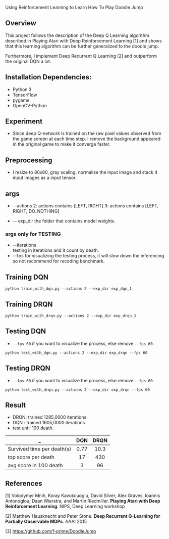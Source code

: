  Using Reinforcement Learning to Learn How To Play Doodle Jump

## Overview
This project follows the description of the Deep Q Learning algorithm described in Playing Atari with Deep Reinforcement Learning [1] and shows that this learning algorithm can be further generalized to the doodle jump.

Furthermore, I implement Deep Recurrent Q Learning [2] and outperform the original DQN a lot.  
## Installation Dependencies:
* Python 3
* TensorFlow 
* pygame
* OpenCV-Python
## Experiment
* Since deep Q-network is trained on the raw pixel values observed from the game screen at each time step. I remove the background appeared in the original game to make it converge faster.

## Preprocessing
* I resize to 80x80, gray scaling, normalize the input image and stack 4 input images as a input tensor.
## args
* -\-actions 
    2: actions contains [LEFT, RIGHT] 
    3: actions contains [LEFT, RIGHT, DO_NOTHING]

* -\- exp_dir
    the folder that contains model weights.
    
### args only for TESTING
* -\-iterations  
        testing in iterations and it count by death.
* -\-fps
        for visualizing the testing process, it will slow down the inferencing so not recommend for recoding benchmark.
        
## Training DQN
```shell
python train_with_dqn.py --actions 2 --exp_dir exp_dqn_1
```

## Training DRQN
```shell
python train_with_drqn.py --actions 2 --exp_dir exp_drqn_1
```

## Testing DQN
* `--fps 60` if you want to visualize the process, else remove `--fps 60`.
```shell
python test_with_dqn.py --actions 2 --exp_dir exp_drqn --fps 60
```

## Testing DRQN
* `--fps 60` if you want to visualize the process, else remove `--fps 60`.
```shell
python test_with_drqn.py --actions 2 --exp_dir exp_drqn --fps 60
```

## Result
* DRQN: trained 1285,0000 iterations
* DQN : trained 1605,0000 iterations
* test until 100 death.

_                         | DQN            | DRQN
--------                  | :-----------:  | :-----------: 
Survived time per death(s)|0.77            |10.3
top score per death       |17              |430
avg score in 100 death    |3               |96
           

## References
[1] Volodymyr Mnih, Koray Kavukcuoglu, David Silver, Alex Graves, Ioannis Antonoglou, Daan Wierstra, and Martin Riedmiller. **Playing Atari with Deep Reinforcement Learning**. NIPS, Deep Learning workshop

[2] Matthew Hausknecht and Peter Stone. **Deep Recurrent Q-Learning for Partially Observable MDPs**. AAAI 2015

[3] https://github.com/f-prime/DoodleJump

